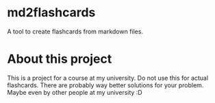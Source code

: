# md2flashcards
 A tool to create flashcards from markdown files.

# About this project
This is a project for a course at my university. Do not use this for actual flashcards. There are probably way better solutions for your problem. Maybe even by other people at my university :D
